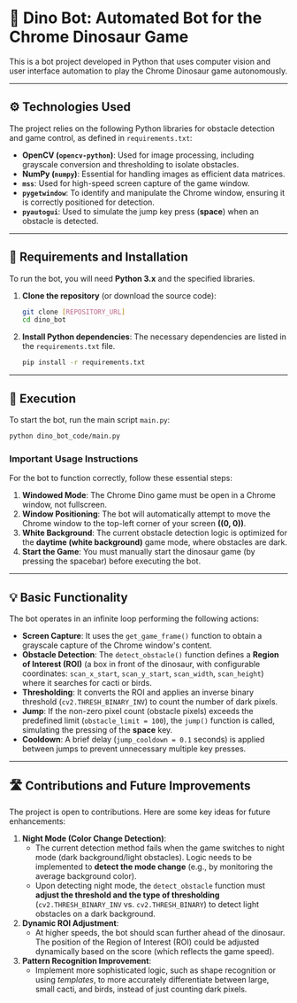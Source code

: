# 🤖 Dino Bot: Automated Bot for the Chrome Dinosaur Game

This is a bot project developed in Python that uses computer vision and user interface automation to play the Chrome Dinosaur game autonomously.

***

## ⚙️ Technologies Used

The project relies on the following Python libraries for obstacle detection and game control, as defined in `requirements.txt`:

* **OpenCV (`opencv-python`)**: Used for image processing, including grayscale conversion and thresholding to isolate obstacles.
* **NumPy (`numpy`)**: Essential for handling images as efficient data matrices.
* **`mss`**: Used for high-speed screen capture of the game window.
* **`pygetwindow`**: To identify and manipulate the Chrome window, ensuring it is correctly positioned for detection.
* **`pyautogui`**: Used to simulate the jump key press (**space**) when an obstacle is detected.

***

## 📝 Requirements and Installation

To run the bot, you will need **Python 3.x** and the specified libraries.

1.  **Clone the repository** (or download the source code):

    ```bash
    git clone [REPOSITORY_URL]
    cd dino_bot
    ```

2.  **Install Python dependencies**:
    The necessary dependencies are listed in the `requirements.txt` file.

    ```bash
    pip install -r requirements.txt
    ```

***

## 🚀 Execution

To start the bot, run the main script `main.py`:

```bash
python dino_bot_code/main.py
```
### Important Usage Instructions

For the bot to function correctly, follow these essential steps:

1.  **Windowed Mode**: The Chrome Dino game must be open in a Chrome window, not fullscreen.
2.  **Window Positioning**: The bot will automatically attempt to move the Chrome window to the top-left corner of your screen **((0, 0))**.
3.  **White Background**: The current obstacle detection logic is optimized for the **daytime (white background)** game mode, where obstacles are dark.
4.  **Start the Game**: You must manually start the dinosaur game (by pressing the spacebar) before executing the bot.

***

## 💡 Basic Functionality

The bot operates in an infinite loop performing the following actions:

* **Screen Capture**: It uses the `get_game_frame()` function to obtain a grayscale capture of the Chrome window's content.
* **Obstacle Detection**: The `detect_obstacle()` function defines a **Region of Interest (ROI)** (a box in front of the dinosaur, with configurable coordinates: `scan_x_start`, `scan_y_start`, `scan_width`, `scan_height`) where it searches for cacti or birds.
* **Thresholding**: It converts the ROI and applies an inverse binary threshold (`cv2.THRESH_BINARY_INV`) to count the number of dark pixels.
* **Jump**: If the non-zero pixel count (obstacle pixels) exceeds the predefined limit (`obstacle_limit = 100`), the `jump()` function is called, simulating the pressing of the **space** key.
* **Cooldown**: A brief delay (`jump_cooldown = 0.1` seconds) is applied between jumps to prevent unnecessary multiple key presses.

***

## 🛣️ Contributions and Future Improvements

The project is open to contributions. Here are some key ideas for future enhancements:

1.  **Night Mode (Color Change Detection)**:
    * The current detection method fails when the game switches to night mode (dark background/light obstacles). Logic needs to be implemented to **detect the mode change** (e.g., by monitoring the average background color).
    * Upon detecting night mode, the `detect_obstacle` function must **adjust the threshold and the type of thresholding** (`cv2.THRESH_BINARY_INV` vs. `cv2.THRESH_BINARY`) to detect light obstacles on a dark background.
2.  **Dynamic ROI Adjustment**:
    * At higher speeds, the bot should scan further ahead of the dinosaur. The position of the Region of Interest (ROI) could be adjusted dynamically based on the score (which reflects the game speed).
3.  **Pattern Recognition Improvement**:
    * Implement more sophisticated logic, such as shape recognition or using *templates*, to more accurately differentiate between large, small cacti, and birds, instead of just counting dark pixels.
